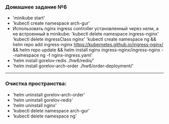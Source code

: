 ### Домашнее задание №6

- 'minikube start'
- 'kubectl create namespace arch-gur'  
- Использовать nginx ingress controller установленный через хелм, а не встроенный в minikube:
'kubectl delete namespace ingress-nginx'
'kubectl delete ingressClass nginx'
'kubectl create namespace ng && helm repo add ingress-nginx https://kubernetes.github.io/ingress-nginx/ && helm repo update && helm install nginx ingress-nginx/ingress-nginx --namespace ng -f nginx-ingress.yaml'
- 'helm install gorelov-redis ./hw6/redis/'
- 'helm install gorelov-arch-order ./hw6/order-deployment/'

---

### Очистка пространства:

- 'helm uninstall gorelov-arch-order'
- 'helm uninstall gorelov-redis'
- 'helm uninstall nginx'
- 'kubectl delete namespace arch-gur'
- 'kubectl delete namespace ng'